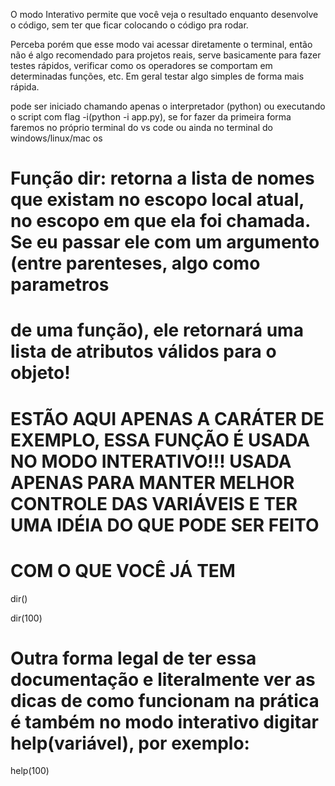 O modo Interativo permite que você veja o resultado enquanto desenvolve o código, sem ter que ficar colocando o código pra rodar.

Perceba porém que esse modo vai acessar diretamente o terminal, então não é algo recomendado para projetos reais, serve basicamente para fazer testes rápidos, verificar como os operadores se comportam em determinadas funções, etc. Em geral testar algo simples de forma mais rápida.

pode ser iniciado chamando apenas o interpretador (python) ou executando o script com flag -i(python -i app.py), se for fazer da primeira forma faremos no próprio terminal do vs code ou ainda no terminal do windows/linux/mac os 



# Função dir: retorna a lista de nomes que existam no escopo local atual, no escopo em que ela foi chamada. Se eu passar ele com um argumento (entre parenteses, algo como parametros
# de uma função), ele retornará uma lista de atributos válidos para o objeto! 

# ESTÃO AQUI APENAS A CARÁTER DE EXEMPLO, ESSA FUNÇÃO É USADA NO MODO INTERATIVO!!! USADA APENAS PARA MANTER MELHOR CONTROLE DAS VARIÁVEIS E TER UMA IDÉIA DO QUE PODE SER FEITO
# COM O QUE VOCÊ JÁ TEM

dir()

dir(100)

# Outra forma legal de ter essa documentação e literalmente ver as dicas de como funcionam na prática é também no modo interativo digitar help(variável), por exemplo:

help(100)